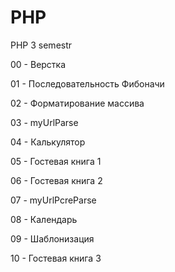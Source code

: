 # PHP
PHP 3 semestr

00 - Верстка

01 - Последовательность Фибоначи

02 - Форматирование массива

03 - myUrlParse

04 - Калькулятор

05 - Гостевая книга 1

06 - Гостевая книга 2

07 - myUrlPcreParse

08 - Календарь

09 - Шаблонизация

10 - Гостевая книга 3
